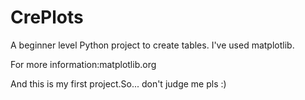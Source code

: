 # CrePlots
A beginner level Python project to create tables. I've used matplotlib.


For more information:matplotlib.org




And this is my first project.So... don't judge me pls :)
